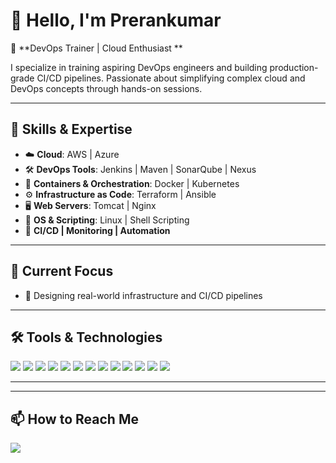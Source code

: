 # 👋 Hello, I'm Prerankumar

🎯 **DevOps Trainer | Cloud Enthusiast **

I specialize in training aspiring DevOps engineers and building production-grade CI/CD pipelines. Passionate about simplifying complex cloud and DevOps concepts through hands-on sessions.

---

## 🚀 Skills & Expertise

- ☁️ **Cloud**: AWS | Azure  
- 🛠️ **DevOps Tools**: Jenkins | Maven | SonarQube | Nexus 
- 🐳 **Containers & Orchestration**: Docker | Kubernetes  
- ⚙️ **Infrastructure as Code**: Terraform | Ansible  
- 🖥️ **Web Servers**: Tomcat | Nginx  
- 🐧 **OS & Scripting**: Linux | Shell Scripting  
- 🔁 **CI/CD | Monitoring | Automation**

---

## 🔭 Current Focus

- 🔧 Designing real-world infrastructure and CI/CD pipelines  

---

## 🛠️ Tools & Technologies

<p align="left">
  <img src="https://img.shields.io/badge/AWS-232F3E?logo=amazonaws&logoColor=white" />
  <img src="https://img.shields.io/badge/Azure-0078D4?logo=microsoftazure&logoColor=white" />
  <img src="https://img.shields.io/badge/Docker-2496ED?logo=docker&logoColor=white" />
  <img src="https://img.shields.io/badge/Kubernetes-326CE5?logo=kubernetes&logoColor=white" />
  <img src="https://img.shields.io/badge/Terraform-7B42BC?logo=terraform&logoColor=white" />
  <img src="https://img.shields.io/badge/Ansible-EE0000?logo=ansible&logoColor=white" />
  <img src="https://img.shields.io/badge/Jenkins-D24939?logo=jenkins&logoColor=white" />
  <img src="https://img.shields.io/badge/Maven-C71A36?logo=apachemaven&logoColor=white" />
  <img src="https://img.shields.io/badge/Linux-FCC624?logo=linux&logoColor=black" />
  <img src="https://img.shields.io/badge/SonarQube-4E9BCD?logo=sonarqube&logoColor=white" />
  <img src="https://img.shields.io/badge/Nexus-4E9BCD?logo=sonatype&logoColor=white" />
  <img src="https://img.shields.io/badge/Tomcat-F8DC75?logo=apachetomcat&logoColor=black" />
  <img src="https://img.shields.io/badge/Nginx-009639?logo=nginx&logoColor=white" />
</p>

---
<!--
## 📈 GitHub Stats

<p align="center">
  <img src="https://github-readme-stats.vercel.app/api?username=prerankumar&show_icons=true&theme=radical" />
  <br />
  <img src="https://github-readme-streak-stats.herokuapp.com/?user=prerankumar&theme=radical" />
</p>
-->

---

## 📫 How to Reach Me

<p align="left">
  <a href="mailto:prerankumar48@gmail.com">
    <img src="https://img.shields.io/badge/Gmail-D14836?style=for-the-badge&logo=gmail&logoColor=white" />
  </a>
</p>

